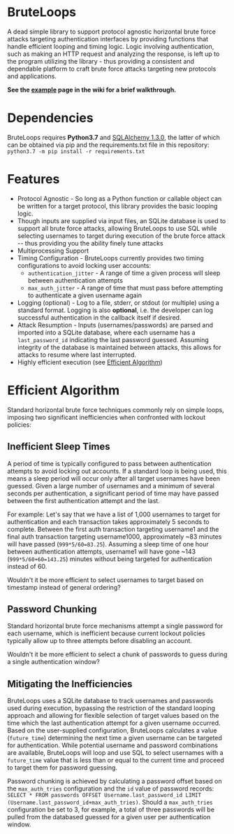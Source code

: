 # BruteLoops

A dead simple library to support protocol agnostic horizontal brute force attacks targeting authentication interfaces by providing functions that handle efficient looping and timing logic. Logic involving authentication, such as making an HTTP request and analyzing the response, is left up to the program utilizing the library - thus providing a consistent and dependable platform to craft brute force attacks targeting new protocols and applications.

__See the [example](https://github.com/arch4ngel/brute_loops/wiki/A-Brief-Example) page in the wiki for a brief walkthrough.__

# Dependencies

BruteLoops requires __Python3.7__ and [SQLAlchemy 1.3.0](https://www.sqlalchemy.org/), the latter of which can be obtained via pip and the requirements.txt file in this repository: `python3.7 -m pip install -r requirements.txt`

# Features

- Protocol Agnostic - So long as a Python function or callable object can be written for a target protocol, this library provides the basic looping logic.
- Though inputs are supplied via input files, an SQLite database is used to support all brute force attacks, allowing BruteLoops to use SQL while selecting usernames to target during execution of the brute force attack -- thus providing you the ability finely tune attacks
- Multiprocessing Support
- Timing Configuration - BruteLoops currently provides two timing configurations to avoid locking user accounts:
  - `authentication_jitter` - A range of time a given process will sleep between authentication attempts
  - `max_auth_jitter` - A range of time that must pass before attempting to authenticate a given username again
- Logging (optional) - Log to a file, stderr, or stdout (or multiple) using a standard format. Logging is also __optional__, i.e. the developer can log successful authentication in the callback itself if desired.
- Attack Resumption - Inputs (usernames/passwords) are parsed and imported into a SQLite database, where each username has a `last_password_id` indicating the last password guessed. Assuming integrity of the database is maintained between attacks, this allows for attacks to resume where last interrupted.
- Highly efficient execution (see [Efficient Algorithm](#Efficient-Algorithm))

# Efficient Algorithm

Standard horizontal brute force techniques commonly rely on simple loops, imposing two significant inefficiencies when confronted with lockout policies:

## Inefficient Sleep Times

A period of time is typically configured to pass between authentication attempts to avoid locking out accounts. If a standard loop is being used, this means a sleep period will occur only after all target usernames have been guessed. Given a large number of usernames and a minimum of several seconds per authentication, a significant period of time may have passed between the first authentication attempt and the last.

For example: Let's say that we have a list of 1,000 usernames to target for authentication and each transaction takes approximately 5 seconds to complete. Between the first auth transaction targeting username1 and the final auth transaction targeting username1000, approximately ~83 minutes will have passed (`999*5/60=83.25`). Assuming a sleep time of one hour between authentication attempts, username1 will have gone ~143 (`999*5/60+60=143.25`) minutes without being targeted for authentication instead of 60.

Wouldn't it be more efficient to select usernames to target based on timestamp instead of general ordering?

## Password Chunking

Standard horizontal brute force mechanisms attempt a single password for each username, which is inefficient because current lockout policies typically allow up to three attempts before disabling an account.

Wouldn't it be more efficient to select a chunk of passwords to guess during a single authentication window?

## Mitigating the Inefficiencies

BruteLoops uses a SQLite database to track usernames and passwords used during execution, bypassing the restriction of the standard looping approach and allowing for flexible selection of target values based on the time which the last authentication attempt for a given username occurred. Based on the user-supplied configuration, BruteLoops calculates a value (`future_time`) determining the next time a given username can be targeted for authentication. While potential username and password combinations are available, BruteLoops will loop and use SQL to select usernames with a `future_time` value that is less than or equal to the current time and proceed to target them for password guessing.

Password chunking is achieved by calculating a password offset based on the `max_auth_tries` configuration and the `id` value of password records: `SELECT * FROM passwords OFFSET Username.last_password_id LIMIT (Username.last_password_id+max_auth_tries)`. Should a `max_auth_tries` configuration be set to 3, for example, a total of three passwords will be pulled from the databased guessed for a given user per authentication window.
